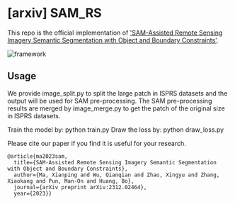 # [arxiv] SAM_RS

This repo is the official implementation of ['SAM-Assisted Remote Sensing Imagery Semantic Segmentation with Object and Boundary Constraints'](https://arxiv.org/abs/2312.02464).

![framework](https://github.com/sstary/SSRS/blob/main/docs/SAM_RS.png)

## Usage
We provide image_split.py to split the large patch in ISPRS datasets and the output will be used for SAM pre-processing. The SAM pre-processing results are merged by image_merge.py to get the patch of the original size in ISPRS datasets.

Train the model by: python train.py
Draw the loss by: python draw_loss.py

Please cite our paper if you find it is useful for your research.

```
@article{ma2023sam,
  title={SAM-Assisted Remote Sensing Imagery Semantic Segmentation with Object and Boundary Constraints},
  author={Ma, Xianping and Wu, Qianqian and Zhao, Xingyu and Zhang, Xiaokang and Pun, Man-On and Huang, Bo},
  journal={arXiv preprint arXiv:2312.02464},
  year={2023}}
  ```
